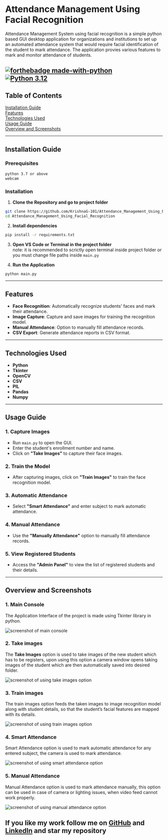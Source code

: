 # Attendance Management Using Facial Recognition

Attendance Management System using facial recognition is a simple python based GUI desktop application for organizations and institutions to set up an automated attendance system that would require facial identification of the student to mark attendance. The application provies various features to mark and monitor attendance of students.

[![forthebadge made-with-python](http://ForTheBadge.com/images/badges/made-with-python.svg)](https://www.python.org/)                 
[![Python 3.12](https://img.shields.io/badge/python-3.12-blue.svg)](https://www.python.org/downloads/release/python-3128/) 
---

## Table of Contents
[Installation Guide](#installation-guide)\
[Features](#features)\
[Technologies Used](#technologies-used)\
[Usage Guide](#usage-guide)\
[Overview and Screenshots](#overview-and-screenshots)

---

## Installation Guide

### Prerequisites
```bash
python 3.7 or above
webcam
```

### Installation
1. **Clone the Repository and go to project folder**
```bash
git clone https://github.com/KrishnaG-101/Attendance_Management_Using_Facial_Recognition.git
cd Attendance_Management_Using_Facial_Recognition
```

2. **Install dependencies**
```bash
pip install -r requirements.txt
```

3. **Open VS Code or Terminal in the project folder**\
   note: it is recommended to scrictly open terminal inside project folder or you must change file paths inside `main.py`

5. **Run the Application**
```bash
python main.py
```
---

## Features
- **Face Recognition**: Automatically recognize students' faces and mark their attendance.
- **Image Capture**: Capture and save images for training the recognition model.
- **Manual Attendance**: Option to manually fill attendance records.
- **CSV Export**: Generate attendance reports in CSV format.
---

## Technologies Used
- **Python**
- **Tkinter**
- **OpenCV**
- **CSV**
- **PIL**
- **Pandas**
- **Numpy**
---

## Usage Guide
### 1. Capture Images
- Run `main.py` to open the GUI.
- Enter the student's enrollment number and name.
- Click on **"Take Images"** to capture their face images.

### 2. Train the Model
- After capturing images, click on **"Train Images"** to train the face recognition model.

### 3. Automatic Attendance
- Select **"Smart Attendance"** and enter subject to mark automatic attendance.

### 4. Manual Attendance
- Use the **"Manually Attendance"** option to manually fill attendance records.

### 5. View Registered Students
- Access the **"Admin Panel"** to view the list of registered students and their details.
---

## Overview and Screenshots
### 1. Main Console
The Application Interface of the project is made using Tkinter library in python.

![screenshot of main console](https://github.com/user-attachments/assets/a3a7b6a4-c166-4d29-a0bf-75ad45f44929)

### 2. Take images
The **Take Images** option is used to take images of the new student which has to be registers, upon using this option a camera window opens taking images of the student which are then automatically saved into desired folder.

![screenshot of using take images option](https://github.com/user-attachments/assets/e77ccef0-cde0-4d60-874b-f662cf1c2e7d)

### 3. Train images
The train images option feeds the taken images to image recognition model along with student details, so that the student’s facial features are mapped with its details.

![screenshot of using train images option](https://github.com/user-attachments/assets/6f3ba24c-5a7b-4c94-a17a-0af596db9cb4)

### 4. Smart Attendance
Smart Attendance option is used to mark automatic attendance for any entered subject, the camera is used to mark attendance.

![screenshot of using smart attendance option](https://github.com/user-attachments/assets/19aa47e6-a18f-4228-9358-6e757fd59c82)

### 5. Manual Attendance
Manual Attendance option is used to mark attendance manually, this option can be used in case of camera or lighting issues, when video feed cannot work properly.

![screenshot of using manual attendance option](https://github.com/user-attachments/assets/f2811260-a6a7-48c6-9e1d-cc34ea6c2396)

## If you like my work follow me on [GitHub](https://github.com/KrishnaG-101) and [LinkedIn](https://linkedin.com/in/krishna-gelra) and star my repository
